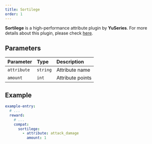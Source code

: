 ```yaml
---
title: Sortilege
order: 1
---
```


**Sortilege** is a high-performance attribute plugin by **YuSeries**. For more details about this plugin, please check [here](../../../Sortilege/README.md).

## Parameters

| Parameter | Type | Description |
| :-- | :-- | :-- |
| `attribute` | `string` | Attribute name |
| `amount` | `int` | Attribute points |

## Example
```yaml {6-8}
example-entry:
  # ...
  reward:
    # ...
    compat:
      sortilege:
        - attribute: attack_damage
          amount: 1